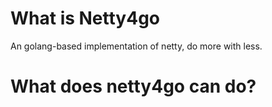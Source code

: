 # What is Netty4go
An golang-based implementation of netty, do more with less.

# What does netty4go can do?

